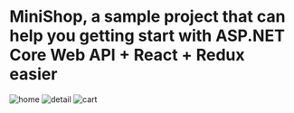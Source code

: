 # MiniShop, a sample project that can help you getting start with ASP.NET Core Web API + React + Redux easier


![home](https://user-images.githubusercontent.com/48479522/128163681-232500f4-bfab-4679-83e4-4b5716423119.png)
![detail](https://user-images.githubusercontent.com/48479522/128163675-c02743bc-24f7-4ab4-a295-0313d2d26da7.png)
![cart](https://user-images.githubusercontent.com/48479522/128163685-93e15fb3-4632-443e-9c13-9b03e5ad55b3.png)

